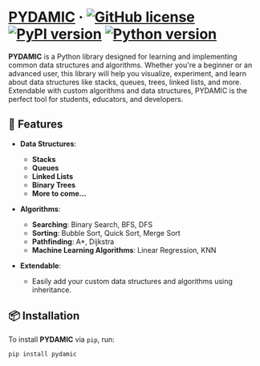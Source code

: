 # [PYDAMIC](https://github.com/urya500/pydamic) &middot; [![GitHub license](https://img.shields.io/badge/license-MIT-blue.svg)](https://github.com/urya500/pydamic/blob/main/LICENSE) [![PyPI version](https://img.shields.io/pypi/v/pydamic.svg)](https://pypi.org/project/pydamic/) [![Python version](https://img.shields.io/badge/python-3.7%2B-blue.svg)](https://www.python.org/downloads/) 

**PYDAMIC** is a Python library designed for learning and implementing common data structures and algorithms. Whether you're a beginner or an advanced user, this library will help you visualize, experiment, and learn about data structures like stacks, queues, trees, linked lists, and more. Extendable with custom algorithms and data structures, PYDAMIC is the perfect tool for students, educators, and developers.

## 🚀 Features

- **Data Structures**:
  - **Stacks**
  - **Queues**
  - **Linked Lists**
  - **Binary Trees**
  - **More to come...**

- **Algorithms**:
  - **Searching**: Binary Search, BFS, DFS
  - **Sorting**: Bubble Sort, Quick Sort, Merge Sort
  - **Pathfinding**: A*, Dijkstra
  - **Machine Learning Algorithms**: Linear Regression, KNN

- **Extendable**:
  - Easily add your custom data structures and algorithms using inheritance.

## 📦 Installation

To install **PYDAMIC** via `pip`, run:

```bash
pip install pydamic